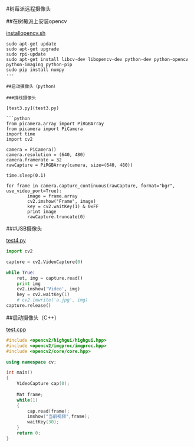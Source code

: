 #树莓派远程摄像头

##在树莓派上安装opencv

[installopencv.sh](installopencv.sh)


```shell
sudo apt-get update
sudo apt-get upgrade
sudo rpi-update
sudo apt-get install libcv-dev libopencv-dev python-dev python-opencv python-imaging python-pip
sudo pip install numpy
···

##启动摄像头（python）

###排线摄像头

[test3.py](test3.py)

```python
from picamera.array import PiRGBArray
from picamera import PiCamera
import time
import cv2

camera = PiCamera()
camera.resolution = (640, 480)
camera.framerate = 32
rawCapture = PiRGBArray(camera, size=(640, 480))

time.sleep(0.1)

for frame in camera.capture_continuous(rawCapture, format="bgr", use_video_port=True):
        image = frame.array
        cv2.imshow("Frame", image)
        key = cv2.waitKey(1) & 0xFF
        print image
        rawCapture.truncate(0)
```

###USB摄像头

[test4.py](test4.py)

```python
import cv2

capture = cv2.VideoCapture(0)

while True:
    ret, img = capture.read()
    print img
    cv2.imshow('Video', img)
    key = cv2.waitKey(1)
    # cv2.imwrite('a.jpg', img)
capture.release()
```

##启动摄像头（C++）

[test.cpp](test.cpp)

```cpp
#include <opencv2/highgui/highgui.hpp>
#include <opencv2/imgproc/imgproc.hpp>
#include <opencv2/core/core.hpp>

using namespace cv;

int main()
{
	VideoCapture cap(0);
	
	Mat frame;
	while(1)
	{
		cap.read(frame);
		imshow("当前视频",frame);
		waitKey(30);
	}
	return 0;
}
```